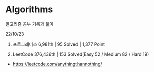 # Algorithms

알고리즘 공부 기록과 풀이

22/10/23

1. 프로그래머스 6,981th | 95 Solved | 1,377 Point

2. LeetCode 376,436th | 153 Solved(Easy 52 / Medium 82 / Hard 19)
- https://leetcode.com/anythingthannothing/
